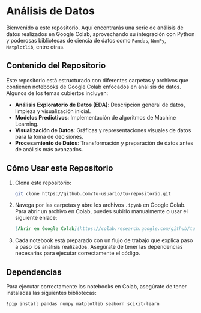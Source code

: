# Análisis de Datos 

Bienvenido a este repositorio. Aquí encontrarás una serie de análisis de datos realizados en Google Colab, aprovechando su integración con Python y poderosas bibliotecas de ciencia de datos como `Pandas`, `NumPy`, `Matplotlib`, entre otras.

## Contenido del Repositorio

Este repositorio está estructurado con diferentes carpetas y archivos que contienen notebooks de Google Colab enfocados en análisis de datos. Algunos de los temas cubiertos incluyen:

- **Análisis Exploratorio de Datos (EDA)**: Descripción general de datos, limpieza y visualización inicial.
- **Modelos Predictivos**: Implementación de algoritmos de Machine Learning.
- **Visualización de Datos**: Gráficas y representaciones visuales de datos para la toma de decisiones.
- **Procesamiento de Datos**: Transformación y preparación de datos antes de análisis más avanzados.
  
## Cómo Usar este Repositorio

1. Clona este repositorio:

    ```bash
    git clone https://github.com/tu-usuario/tu-repositorio.git
    ```

2. Navega por las carpetas y abre los archivos `.ipynb` en Google Colab. Para abrir un archivo en Colab, puedes subirlo manualmente o usar el siguiente enlace:

    ```markdown
    [Abrir en Google Colab](https://colab.research.google.com/github/tu-usuario/tu-repositorio/blob/main/ruta-a-tu-archivo.ipynb)
    ```

3. Cada notebook está preparado con un flujo de trabajo que explica paso a paso los análisis realizados. Asegúrate de tener las dependencias necesarias para ejecutar correctamente el código.

## Dependencias

Para ejecutar correctamente los notebooks en Colab, asegúrate de tener instaladas las siguientes bibliotecas:

```bash
!pip install pandas numpy matplotlib seaborn scikit-learn
